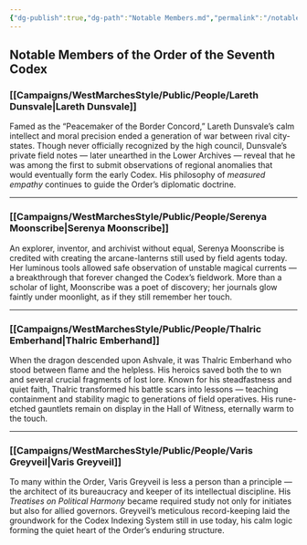 ```yaml
---
{"dg-publish":true,"dg-path":"Notable Members.md","permalink":"/notable-members/","tags":["guild"],"dgShowFileTree":true}
---
```


## **Notable Members of the Order of the Seventh Codex**

### **[[Campaigns/WestMarchesStyle/Public/People/Lareth Dunsvale\|Lareth Dunsvale]]**

Famed as the “Peacemaker of the Border Concord,” Lareth Dunsvale’s calm intellect and moral precision ended a generation of war between rival city-states. Though never officially recognized by the high council, Dunsvale’s private field notes — later unearthed in the Lower Archives — reveal that he was among the first to submit observations of regional anomalies that would eventually form the early Codex. His philosophy of _measured empathy_ continues to guide the Order’s diplomatic doctrine.

---

### **[[Campaigns/WestMarchesStyle/Public/People/Serenya Moonscribe\|Serenya Moonscribe]]**

An explorer, inventor, and archivist without equal, Serenya Moonscribe is credited with creating the arcane-lanterns still used by field agents today. Her luminous tools allowed safe observation of unstable magical currents — a breakthrough that forever changed the Codex’s fieldwork. More than a scholar of light, Moonscribe was a poet of discovery; her journals glow faintly under moonlight, as if they still remember her touch.

---

### **[[Campaigns/WestMarchesStyle/Public/People/Thalric Emberhand\|Thalric Emberhand]]**

When the dragon descended upon Ashvale, it was Thalric Emberhand who stood between flame and the helpless. His heroics saved both the to
wn and several crucial fragments of lost lore. Known for his steadfastness and quiet faith, Thalric transformed his battle scars into lessons — teaching containment and stability magic to generations of field operatives. His rune-etched gauntlets remain on display in the Hall of Witness, eternally warm to the touch.

---

### **[[Campaigns/WestMarchesStyle/Public/People/Varis Greyveil\|Varis Greyveil]]**

To many within the Order, Varis Greyveil is less a person than a principle — the architect of its bureaucracy and keeper of its intellectual discipline. His _Treatises on Political Harmony_ became required study not only for initiates but also for allied governors. Greyveil’s meticulous record-keeping laid the groundwork for the Codex Indexing System still in use today, his calm logic forming the quiet heart of the Order’s enduring structure.
